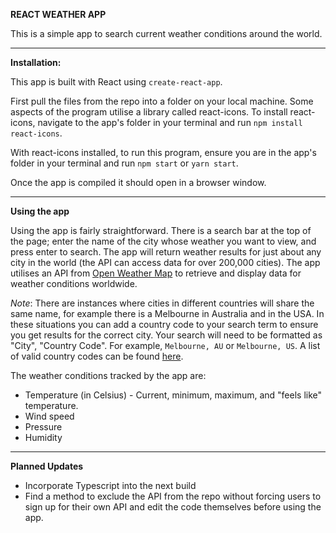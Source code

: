 **REACT WEATHER APP**

This is a simple app to search current weather conditions around the world.

---

**Installation:**

This app is built with React using `create-react-app`.

First pull the files from the repo into a folder on your local machine. Some aspects of the program utilise a library called react-icons. To install react-icons, navigate to the app's folder in your terminal and run `npm install react-icons`.

With react-icons installed, to run this program, ensure you are in the app's folder in your terminal and run `npm start` or `yarn start`.

Once the app is compiled it should open in a browser window.

---

**Using the app**

Using the app is fairly straightforward. There is a search bar at the top of the page; enter the name of the city whose weather you want to view, and press enter to search. The app will return weather results for just about any city in the world (the API can access data for over 200,000 cities). The app utilises an API from [Open Weather Map](https://openweathermap.org/) to retrieve and display data for weather conditions worldwide.

_Note_: There are instances where cities in different countries will share the same name, for example there is a Melbourne in Australia and in the USA. In these situations you can add a country code to your search term to ensure you get results for the correct city. Your search will need to be formatted as "City", "Country Code". For example, `Melbourne, AU` or `Melbourne, US`. A list of valid country codes can be found [here](https://www.iso.org/obp/ui/#search/code).

The weather conditions tracked by the app are:

- Temperature (in Celsius) - Current, minimum, maximum, and "feels like" temperature.
- Wind speed
- Pressure
- Humidity

---

**Planned Updates**

- Incorporate Typescript into the next build
- Find a method to exclude the API from the repo without forcing users to sign up for their own API and edit the code themselves before using the app.

